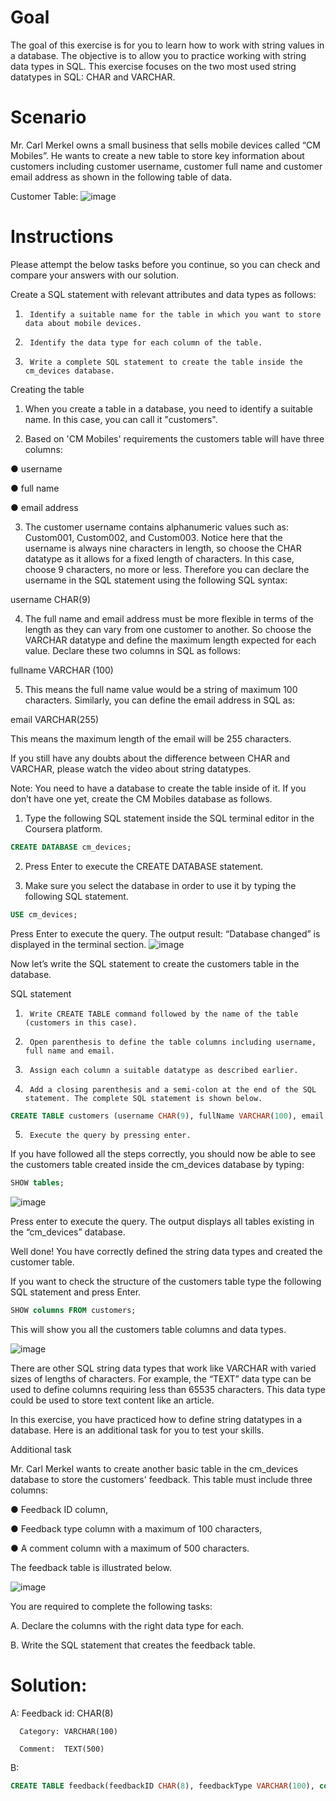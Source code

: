 # Goal

The goal of this exercise is for you to learn how to work with string values in a database. The objective is to allow you to practice working with string data types in SQL. This exercise focuses on the two most used string datatypes in SQL: CHAR and VARCHAR.

# Scenario

Mr. Carl Merkel owns a small business that sells mobile devices called “CM Mobiles”. He wants to create a new table to store key information about customers including customer username, customer full name and customer email address as shown in the following table of data. 

Customer Table:
![image](https://github.com/janaom/Meta-Database-Engineer-Professional-Certificate/assets/83917694/10ae3560-6284-40a7-902b-6d2839e81f9f)


# Instructions

Please attempt the below tasks before you continue, so you can check and compare your answers with our solution.

Create a SQL statement with relevant attributes and data types as follows:

1.      Identify a suitable name for the table in which you want to store data about mobile devices.  

2.      Identify the data type for each column of the table.

3.      Write a complete SQL statement to create the table inside the cm_devices database.


Creating the table

1.  When you create a table in a database, you need to identify a suitable name. In this case, you can call it "customers". 

2.  Based on 'CM Mobiles' requirements the customers table will have three columns: 

●	username 

●	full name 

●	email address

3.  The customer username contains alphanumeric values such as: Custom001, Custom002, and Custom003. Notice here that the username is always nine characters in length, so choose the CHAR datatype as it allows for a fixed length of characters. In this case, choose 9 characters, no more or less. Therefore you can declare the username in the SQL statement using the following SQL syntax:

username CHAR(9)

4.  The full name and email address must be more flexible in terms of the length as they can vary from one customer to another. So choose the VARCHAR datatype and define the maximum length expected for each value. Declare these two columns in SQL as follows:

fullname VARCHAR (100)

5.  This means the full name value would be a string of maximum 100 characters. Similarly, you can define the email address in SQL as:

email VARCHAR(255)

This means the maximum length of the email will be 255 characters.  

If you still have any doubts about the difference between CHAR and VARCHAR, please watch the video about string datatypes.


Note: You need to have a database to create the table inside of it. If you don’t have one yet, create the CM Mobiles database as follows.


1.	Type the following SQL statement inside the SQL terminal editor in the Coursera platform.
```SQL
CREATE DATABASE cm_devices;
```
2.	Press Enter to execute the CREATE DATABASE statement.

3.	Make sure you select the database in order to use it by typing the following SQL statement.
```SQL
USE cm_devices;
```
Press Enter to execute the query. The output result: “Database changed” is displayed in the terminal section. 
![image](https://github.com/janaom/Meta-Database-Engineer-Professional-Certificate/assets/83917694/43efc98b-990b-4752-92f8-8388ed3b5b20)


Now let’s write the SQL statement to create the customers table in the database. 

SQL statement

1.      Write CREATE TABLE command followed by the name of the table (customers in this case).

2.      Open parenthesis to define the table columns including username, full name and email. 

3.      Assign each column a suitable datatype as described earlier. 

4.      Add a closing parenthesis and a semi-colon at the end of the SQL statement. The complete SQL statement is shown below. 
```SQL
CREATE TABLE customers (username CHAR(9), fullName VARCHAR(100), email VARCHAR(255)); 
```
5.      Execute the query by pressing enter.

If you have followed all the steps correctly, you should now be able to see the customers table created inside the cm_devices database by typing:
```SQL
SHOW tables;
```

![image](https://github.com/janaom/Meta-Database-Engineer-Professional-Certificate/assets/83917694/49be597c-696f-4a57-a3ad-a7dcd8429038)


Press enter to execute the query. The output displays all tables existing in the “cm_devices” database.

Well done! You have correctly defined the string data types and created the customer table.

If you want to check the structure of the customers table type the following SQL statement and press Enter.
```SQL
SHOW columns FROM customers; 
```
This will show you all the customers table columns and data types.

![image](https://github.com/janaom/Meta-Database-Engineer-Professional-Certificate/assets/83917694/5964785c-d2ea-4ed1-8961-92634f6cbc36)


There are other SQL string data types that work like VARCHAR with varied sizes of lengths of characters. For example, the “TEXT” data type can be used to define columns requiring less than 65535 characters. This data type could be used to store text content like an article.

In this exercise, you have practiced how to define string datatypes in a database. Here is an additional task for you to test your skills.


Additional task

Mr. Carl Merkel wants to create another basic table in the cm_devices database to store the customers' feedback. This table must include three columns:

●	Feedback ID column,

●	Feedback type column with a maximum of 100 characters, 

●	A comment column with a maximum of 500 characters. 


The feedback table is illustrated below.

![image](https://github.com/janaom/Meta-Database-Engineer-Professional-Certificate/assets/83917694/3dfd8cbb-5466-454b-85b8-e679d46e973b)


You are required to complete the following tasks:

A. Declare the columns with the right data type for each. 

B. Write the SQL statement that creates the feedback table.

# Solution:

A:  Feedback id: CHAR(8)

      Category: VARCHAR(100)

      Comment:  TEXT(500)  

B:  
```SQL
CREATE TABLE feedback(feedbackID CHAR(8), feedbackType VARCHAR(100), comment TEXT(500));
```
